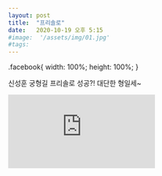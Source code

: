 ```yaml
---
layout: post
title:  "프리솔로"
date:   2020-10-19 오후 5:15
#image:  '/assets/img/01.jpg'
#tags:   
---
```


.facebook{
    width: 100%;
    height: 100%;
}

신성훈 궁형길 프리솔로 성공?! 대단한 형일세~

<iframe class="youtube" src="https://m.facebook.com/story.php?story_fbid=10159004681052867&id=703617866"  
 frameborder="0" allow="autoplay; encrypted-media" allowfullscreen></iframe>

